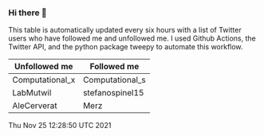### Hi there 👋

This table is automatically updated every six hours with a list of Twitter users who have followed me and unfollowed me. I used Github Actions, the Twitter API, and the python package tweepy to automate this workflow.

| Unfollowed me |  Followed me |
| --- | --- |
|Computational_x|Computational_s|
|LabMutwil|stefanospinel15|
|AleCerverat|Merz|
Thu Nov 25 12:28:50 UTC 2021
